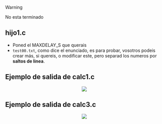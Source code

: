> [!WARNING]
> No esta terminado


## hijo1.c
 - Poned el MAXDELAY_S que querais
 - `test00.txt`, como dice el enunciado, es para probar, vosotros podeis crear más, si quereis, o modificar este, pero separad los numeros por **saltos de linea**.

## Ejemplo de salida de calc1.c
<p align ="center">
<img src="https://github.com/RogerCL24/OS/assets/90930371/ae42ab49-6311-42d1-a823-33aa2c5ab099"/>
</p>

## Ejemplo de salida de calc3.c
<p align="center">
<img src="https://github.com/RogerCL24/OS/assets/90930371/6854173f-9150-432f-94c0-c434f7b1dae8"/>
</p>
